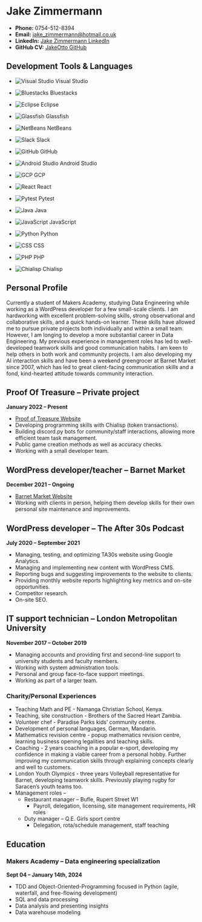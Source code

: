 # Jake Zimmermann

- **Phone:** 0754-512-8394
- **Email:** jake_zimmermann@hotmail.co.uk
- **LinkedIn:** [Jake Zimmermann LinkedIn](https://www.linkedin.com/in/jake-zimmermann-66776339/)
- **GitHub CV:** [JakeOtto GitHub](https://github.com/JakeOtto)

## Development Tools & Languages

- ![Visual Studio](https://example.com/visual-studio-icon.png) Visual Studio
- ![Bluestacks](https://example.com/bluestacks-icon.png) Bluestacks
- ![Eclipse](https://example.com/eclipse-icon.png) Eclipse
- ![Glassfish](https://example.com/glassfish-icon.png) Glassfish
- ![NetBeans](https://example.com/netbeans-icon.png) NetBeans
- ![Slack](https://example.com/slack-icon.png) Slack
- ![GitHub](https://example.com/github-icon.png) GitHub
- ![Android Studio](https://example.com/android-studio-icon.png) Android Studio
- ![GCP](https://example.com/gcp-icon.png) GCP
- ![React](https://example.com/react-icon.png) React
- ![Pytest](https://example.com/pytest-icon.png) Pytest

- ![Java](https://example.com/java-icon.png) Java
- ![JavaScript](https://example.com/javascript-icon.png) JavaScript
- ![Python](https://example.com/python-icon.png) Python
- ![CSS](https://example.com/css-icon.png) CSS
- ![PHP](https://example.com/php-icon.png) PHP
- ![Chialisp](https://example.com/chialisp-icon.png) Chialisp

## Personal Profile

Currently a student of Makers Academy, studying Data Engineering while working as a WordPress developer for a few small-scale clients. I am hardworking with excellent problem-solving skills, strong observational and collaborative skills, and a quick hands-on learner. These skills have allowed me to pursue private projects both individually and within a small team. However, I am longing to develop a more substantial career in Data Engineering. My previous experience in management roles has led to well-developed teamwork skills and good communication habits. I am keen to help others in both work and community projects. I am also developing my AI interaction skills and have been a weekend greengrocer at Barnet Market since 2007, which has led to great client-facing communication skills and a fond, kind-hearted attitude towards community interaction.

## Proof Of Treasure – Private project

**January 2022 – Present**
- [Proof of Treasure Website](https://proofoftreasure.com)
- Developing programming skills with Chialisp (token transactions).
- Building discord.py bots for community/staff interactions, allowing more efficient team task management.
- Public game creation methods as well as accuracy checks.
- Working with a small developer team.

## WordPress developer/teacher – Barnet Market

**December 2021 – Ongoing**
- [Barnet Market Website](https://barnet-market.co.uk)
- Working with clients in person, helping them develop skills for their own personal site maintenance and improvements.

## WordPress developer – The After 30s Podcast

**July 2020 – September 2021**
- Managing, testing, and optimizing TA30s website using Google Analytics.
- Managing and implementing new content with WordPress CMS.
- Reporting bugs and suggesting improvements to the website to clients.
- Providing monthly website reports highlighting key metrics and on-site opportunities.
- Competitor research.
- On-site SEO.

## IT support technician – London Metropolitan University

**November 2017 – October 2019**
- Managing accounts and providing first and second-line support to university students and faculty members.
- Working with system administration tools.
- Personal and group face-to-face support meetings.
- Working as part of a larger team.

### Charity/Personal Experiences
- Teaching Math and PE - Namanga Christian School, Kenya.
- Teaching, site construction - Brothers of the Sacred Heart Zambia.
- Volunteer chef - Paradise Parks kids’ community centre.
- Development of personal languages, German, Mandarin.
- Mathematics revision centre - popup mathematics revision centre, learning business opening legalities and teaching skills.
- Coaching - 2 years coaching in a popular e-sport, developing my confidence in making a viable career from a personal hobby. Further improving my communication skills through explaining concepts clearly and well to customers.
- London Youth Olympics - three years Volleyball representative for Barnet, developing teamwork skills. Previously playing rugby for Saracen’s youth teams too.
- Management roles –
  - Restaurant manager – Bufle, Rupert Street W1
    - Payroll, delegation, licensing, site management requirements, HR roles
  - Duty manager – Q.E. Girls sport centre
    - Delegation, rota/schedule management, staff teaching

## Education

### Makers Academy – Data engineering specialization

**Sept 04 – January 14th, 2024**
- TDD and Object-Oriented-Programming focused in Python (agile, waterfall, and free-flowing development)
- SQL and data processing
- Data analysis and presenting insights
- Data warehouse modeling
